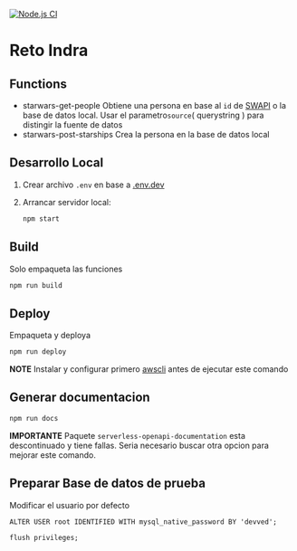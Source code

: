 [![Node.js CI](https://github.com/jegj/swapi_reto/actions/workflows/build.yml/badge.svg?branch=main)](https://github.com/jegj/swapi_reto/actions/workflows/build.yml)
# Reto Indra

## Functions

- starwars-get-people
  Obtiene una persona en base al `id` de [SWAPI](https://swapi.dev/) o la base de datos local. Usar el parametro`source`( querystring ) para distingir la fuente de datos
- starwars-post-starships
  Crea la persona en la base de datos local

## Desarrollo Local
1) Crear archivo `.env` en base a [.env.dev](.env.example)


2) Arrancar servidor local:

    ```sh
    npm start
    ```

## Build

Solo empaqueta las funciones
```sh
npm run build
```

## Deploy

Empaqueta y deploya

```sh
npm run deploy
```

__NOTE__ Instalar y configurar primero [awscli](https://docs.aws.amazon.com/cli/latest/userguide/getting-started-install.html#getting-started-install-instructions) antes de ejecutar este comando

## Generar documentacion


```sh
npm run docs
```

__IMPORTANTE__ Paquete `serverless-openapi-documentation` esta descontinuado y tiene fallas. Seria necesario buscar otra opcion para mejorar este comando.

## Preparar Base de datos de prueba

Modificar el usuario por defecto
```
ALTER USER root IDENTIFIED WITH mysql_native_password BY 'devved';

flush privileges;
```